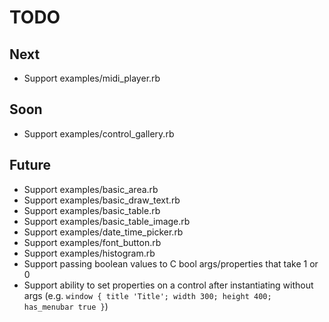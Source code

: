 # TODO

## Next

- Support examples/midi_player.rb

## Soon

- Support examples/control_gallery.rb

## Future

- Support examples/basic_area.rb
- Support examples/basic_draw_text.rb
- Support examples/basic_table.rb
- Support examples/basic_table_image.rb
- Support examples/date_time_picker.rb
- Support examples/font_button.rb
- Support examples/histogram.rb
- Support passing boolean values to C bool args/properties that take 1 or 0
- Support ability to set properties on a control after instantiating without args (e.g. `window { title 'Title'; width 300; height 400; has_menubar true }`)
